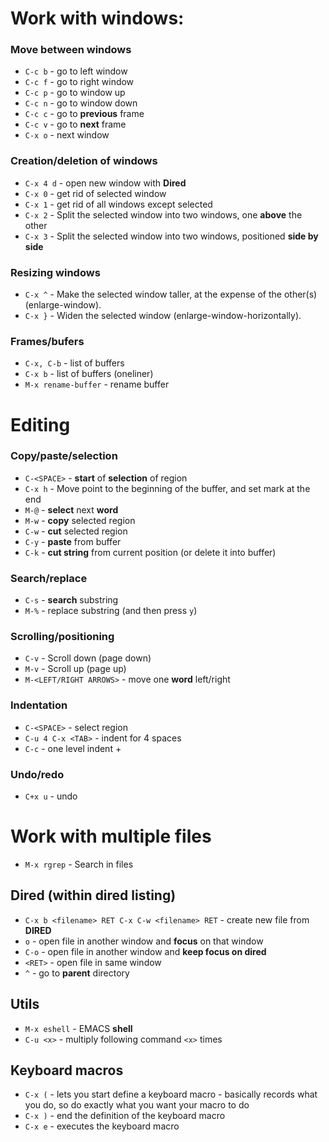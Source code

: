 # Work with windows:

### Move between windows

 - `C-c b` - go to left window
 - `C-c f` - go to right window
 - `C-c p` - go to window up
 - `C-c n` - go to window down
 - `C-c c` - go to **previous** frame
 - `C-c v` - go to **next** frame
 - `C-x o` - next window

### Creation/deletion of windows

 - `C-x 4 d` - open new window with **Dired**
 - `C-x 0` - get rid of selected window
 - `C-x 1` - get rid of all windows except selected
 - `C-x 2` - Split the selected window into two windows, one **above** the other
 - `C-x 3` - Split the selected window into two windows, positioned **side by side**

### Resizing windows

 - `C-x ^` - Make the selected window taller, at the expense of the other(s) (enlarge-window).
 - `C-x }` - Widen the selected window (enlarge-window-horizontally).
 
### Frames/bufers

 - `C-x, C-b` - list of buffers
 - `C-x b` - list of buffers (oneliner)
 - `M-x rename-buffer` - rename buffer


# Editing

### Copy/paste/selection
 - `C-<SPACE>` - **start** of **selection** of region
 - `C-x h` - Move point to the beginning of the buffer, and set mark at the end
 - `M-@` - **select** next **word**
 - `M-w` - **copy** selected region
 - `C-w` - **cut** selected region
 - `C-y` - **paste** from buffer
 - `C-k` - **cut string** from current position (or delete it into buffer)

### Search/replace

 - `C-s` - **search** substring
 - `M-%` - replace substring (and then press `y`)

### Scrolling/positioning

 - `C-v` - Scroll down (page down)
 - `M-v` - Scroll up (page up)
 - `M-<LEFT/RIGHT ARROWS>` - move one **word** left/right

### Indentation

 - `C-<SPACE>` - select region
 - `C-u 4 C-x <TAB>` - indent for 4 spaces
 - `C-c` - one level indent +

### Undo/redo
 - `C+x u` - undo


# Work with multiple files

 - `M-x rgrep` - Search in files

## Dired (within dired listing)

 - `C-x b <filename> RET C-x C-w <filename> RET` - create new file from **DIRED**
 - `o` - open file in another window and **focus** on that window
 - `C-o` - open file in another window and **keep focus on dired**
 - `<RET>` - open file in same window
 - `^` - go to **parent** directory
 

## Utils
 - `M-x eshell` - EMACS **shell**
 - `C-u <x>` - multiply following command `<x>` times
 
## Keyboard macros
 - `C-x (` - lets you start define a keyboard macro - basically records what you do, so do exactly what you want your macro to do
 - `C-x )` - end the definition of the keyboard macro
 - `C-x e` - executes the keyboard macro
 